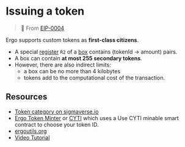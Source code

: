 # Issuing a token

> 🔗 From [EIP-0004](eip4.md)

Ergo supports custom tokens as **first-class citizens**.

- A special [register](registers.md) `R2` of a [box](/docs/dev/data-model/box/index.md) contains (tokenId -> amount) pairs.
- A box can contain **at most 255 secondary tokens**. 
- However, there are also indirect limits: 
    - a box can be no more than 4 kilobytes
    - tokens add to the computational cost of the transaction.


## Resources


- [Token category on sigmaverse.io](https://sigmaverse.io/all-projects/?category=Tokens)
- [Ergo Token Minter](https://thierrym1212.github.io/tokenminter/index.html) or [CYTI](https://thierrym1212.github.io/cyti/index.html) which uses a Use CYTI minable smart contract to choose your token ID.
- [ergoutils.org](https://ergoutils.org/#/token)
- [Video Tutorial](https://www.youtube.com/watch?v=I3R6_PceM1k)



